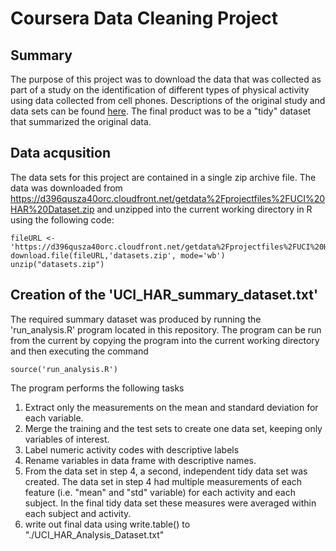 # Coursera Data Cleaning Project

## Summary

The purpose of this project was to download the data that was collected as part of a study on the identification of different types of physical activity using data collected from cell phones. Descriptions of the original study and data sets can be found [here](http://archive.ics.uci.edu/ml/datasets/Human+Activity+Recognition+Using+Smartphones). The final product was to be a "tidy" dataset that summarized the original data.

## Data acqusition

The data sets for this project are contained in a single zip archive file. The data was downloaded from https://d396qusza40orc.cloudfront.net/getdata%2Fprojectfiles%2FUCI%20HAR%20Dataset.zip and unzipped into the current working directory in R using the following code:

```
fileURL <- 'https://d396qusza40orc.cloudfront.net/getdata%2Fprojectfiles%2FUCI%20HAR%20Dataset.zip'
download.file(fileURL,'datasets.zip', mode='wb')
unzip("datasets.zip")
```

## Creation of the 'UCI_HAR_summary_dataset.txt'
The required summary dataset was produced by running the 'run_analysis.R' program located in this repository.  The program can be run from the current by copying the program into the current working directory and then executing the command

```
source('run_analysis.R')
```

The program performs the following tasks

1. Extract only the measurements on the mean and standard deviation for each variable. 
2. Merge the training and the test sets to create one data set, keeping only variables of interest.
3. Label numeric activity codes with descriptive labels
4. Rename variables in data frame with descriptive names. 
5. From the data set in step 4, a second, independent tidy data set was created. The data set in step 4 had multiple measurements of each feature (i.e. "mean" and "std" variable) for each activity and each subject.  In the final tidy data set these measures were averaged within each subject and activity.
6. write out final data using write.table() to "./UCI_HAR_Analysis_Dataset.txt"


